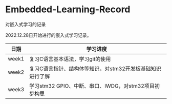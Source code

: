 # Embedded-Learning-Record
对嵌入式学习的记录

2022.12.28日开始进行的嵌入式学习记录。

| 日期  | 学习进度                                                   |
| ----- | ---------------------------------------------------------- |
| week1 | 复习C语言基本语法，学习git的使用                           |
| week2 | 复习C语言指针、结构体等知识，对stm32开发板基础知识进行了解 |
| week3 | 学习stm32 GPIO、中断、串口、IWDG，对stm32项目初步构思                                                          |
